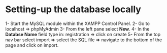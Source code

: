 # Setting-up the database locally

1- Start the MySQL module within the XAMPP Control Panel.
2- Go to localhost => phpMyAdmin
3- From the left pane select <b>New</b>.
4- In the <b>Databse Name</b> field type in: registration => click on create
5- From the top nav bar select import => select the SQL file => navigate to the bottom of the page and click on import.